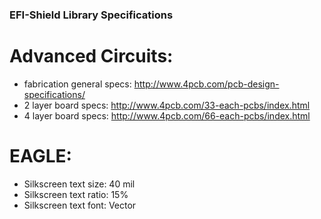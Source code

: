 ### EFI-Shield Library Specifications ###


# Advanced Circuits: # 
   * fabrication general specs:  http://www.4pcb.com/pcb-design-specifications/ 
   * 2 layer board specs:           http://www.4pcb.com/33-each-pcbs/index.html 
   * 4 layer board specs:           http://www.4pcb.com/66-each-pcbs/index.html


# EAGLE: # 
   * Silkscreen text size:   40 mil 
   * Silkscreen text ratio:  15% 
   * Silkscreen text font:   Vector 



